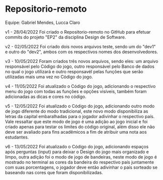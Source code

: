 # Repositorio-remoto
Equipe: Gabriel Mendes, Lucca Claro

v1 - 28/04/2022
  Foi criado o Repositorio-remoto no GitHub para efetuar commits do projeto "EP2" da disciplina Design de Software.
  
v2 - 02/05/2022
  Foi criado dois novos arquivos teste, sendo um do "dev1" e outro do "dev2", ambos com os respectivos nomes dos desenvolvedores.

v3 - 10/05/2022
  Foram criados três novos arquivos, sendo eles: um arquivo responsável pelo Código do jogo, outro responsável pelo Banco de dados no qual o jogo utilizará e outro responsavél pelas funções que serão utilizadas mais uma vez no Código do jogo.

v4 - 11/05/2022
  Foi atualizado o Código do jogo, adicionando o respectivo menu do jogo com todas as funções e opções visíveis, também foram adicionadas as dicas e cores no código.

v5 - 12/05/2022
  Foi atualizado o Código do jogo, adicionando outro modo de jogo diferente do modo tradicional, este novo modo disponibiliza as letras da capital embaralhadas para o jogador adivinhar o respectivo país. Vale ressaltar que este modo de jogo é uma adição ao jogo inicial e foi criado apenas para testar os limites do código original, além disso ele não deve ser avaliado para fins acadêmicos a fim de atribuir uma nota aos estudantes.

v6 - 13/05/2022
  Foi atualizado o Código do jogo, adicionando espaços após perguntas (input) para deixar o Design do jogo mais organizado e limpo, outra adição foi o modo de jogo de bandeiras, neste modo de jogo é mostrado no terminal as cores da bandeira do respectivo país juntamente com suas porcentagens, o jogador deve então adivinhar o país sorteado se baseando nas cores que foram disponibilizadas.